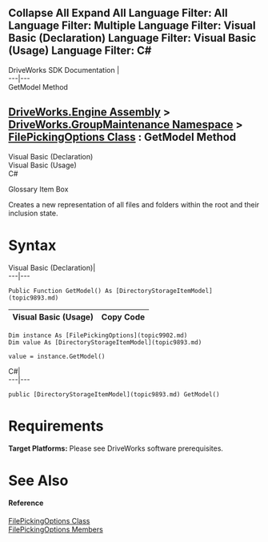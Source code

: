 Collapse All Expand All Language Filter: All  Language Filter: Multiple  Language Filter: Visual Basic (Declaration) Language Filter: Visual Basic (Usage) Language Filter: C#  
---  
DriveWorks SDK Documentation  |   
---|---  
GetModel Method   
  
[DriveWorks.Engine Assembly](topic2156.md) > [DriveWorks.GroupMaintenance Namespace](topic9628.md) > [FilePickingOptions Class](topic9902.md) : GetModel Method  
---  
  
Visual Basic (Declaration)    
Visual Basic (Usage)    
C# 

Glossary Item Box

Creates a new representation of all files and folders within the root and their inclusion state. 

# Syntax

Visual Basic (Declaration)|   
---|---  
      
    
    Public Function GetModel() As [DirectoryStorageItemModel](topic9893.md)  
  
Visual Basic (Usage)| Copy Code  
---|---  
      
    
    Dim instance As [FilePickingOptions](topic9902.md)
    Dim value As [DirectoryStorageItemModel](topic9893.md)
     
    value = instance.GetModel()  
  
C#|   
---|---  
      
    
    public [DirectoryStorageItemModel](topic9893.md) GetModel()  
  
# Requirements

**Target Platforms:** Please see DriveWorks software prerequisites.

# See Also

#### Reference

[FilePickingOptions Class](topic9902.md)   
[FilePickingOptions Members](topic9903.md)


